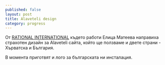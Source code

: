 ```yaml
---
published: false
layout: post
title: Alaveteli design
category: progress
---
```



От [RATIONAL INTERNATIONAL](http://rationalinternational.net/) където работи Елица Матеева направиха страхотен дизайн за Alaveteli сайта, който ще ползваме и двете страни - Хърватска и България. 

В момента приготвят и лого за българската ни инсталация.